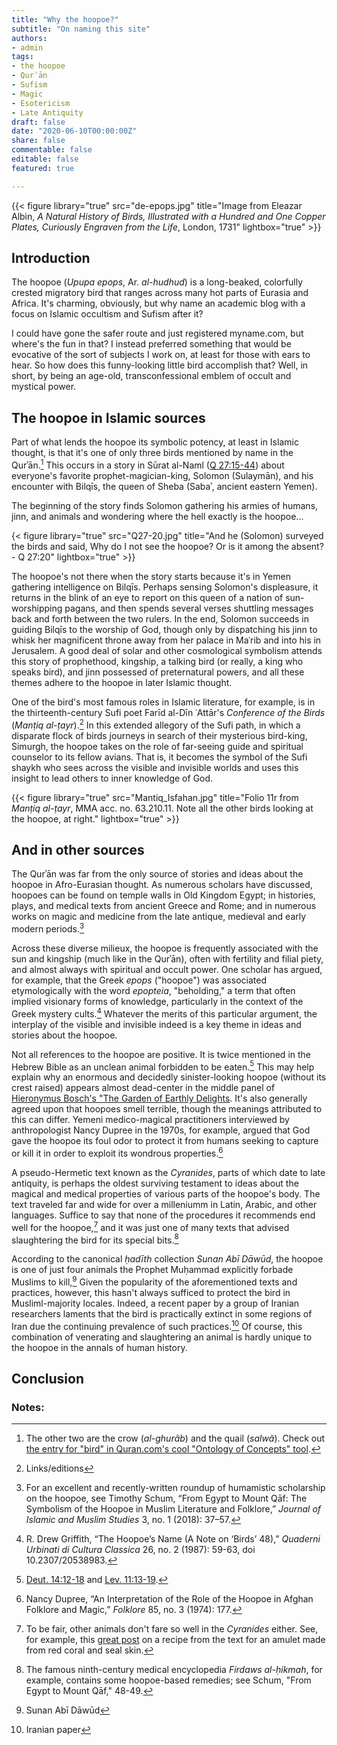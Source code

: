 ```yaml
---
title: "Why the hoopoe?"
subtitle: "On naming this site"
authors: 
- admin
tags:
- the hoopoe
- Qurʾān
- Sufism
- Magic
- Esotericism
- Late Antiquity
draft: false 
date: "2020-06-10T00:00:00Z"
share: false
commentable: false
editable: false
featured: true

---
```

{{< figure library="true" src="de-epops.jpg" title="Image from Eleazar Albin, *A Natural History of Birds, Illustrated with a Hundred and One Copper Plates, Curiously Engraven from the Life*, London, 1731" lightbox="true" >}}

## Introduction

The hoopoe (*Upupa epops*, Ar. *al-hudhud*) is a long-beaked, colorfully crested migratory bird that ranges across many hot parts of Eurasia and Africa. 
It's charming, obviously, but why name an academic blog with a focus on Islamic occultism and Sufism after it?

I could have gone the safer route and just registered myname.com, but where's the fun in that? I instead preferred something that would be evocative of the sort of subjects I work on, at least for those with ears to hear.
So how does this funny-looking little bird accomplish that? Well, in short, by being an age-old, transconfessional emblem of occult and mystical power.


## The hoopoe in Islamic sources

Part of what lends the hoopoe its symbolic potency, at least in Islamic thought, is that it's one of only three birds mentioned by name in the Qurʾān.[^1]
This occurs in a story in Sūrat al-Naml ([Q 27:15-44](https://quran.com/27/15-44)) about everyone's favorite prophet-magician-king, Solomon (Sulaymān), and his encounter with Bilqīs, the queen of Sheba (Sabaʾ, ancient eastern Yemen). 

The beginning of the story finds Solomon gathering his armies of humans, jinn, and animals and wondering where the hell exactly is the hoopoe...

{< figure library="true" src="Q27-20.jpg" title="And he (Solomon) surveyed the birds and said, Why do I not see the hoopoe? Or is it among the absent? - Q 27:20" lightbox="true" >}}

The hoopoe's not there when the story starts because it's in Yemen gathering intelligence on Bilqīs. 
Perhaps sensing Solomon's displeasure, it returns in the blink of an eye to report on this queen of a nation of sun-worshipping pagans, and then spends several verses shuttling messages back and forth between the two rulers. 
In the end, Solomon succeeds in guiding Bilqīs to the worship of God, though only by dispatching his jinn to whisk her magnificent throne away from her palace in Maʿrib and into his in Jerusalem. 
A good deal of solar and other cosmological symbolism attends this story of prophethood, kingship, a talking bird (or really, a king who speaks bird), and jinn possessed of preternatural powers, and all these themes adhere to the hoopoe in later Islamic thought. 

One of the bird's most famous roles in Islamic literature, for example, is in the thirteenth-century Sufi poet Farīd al-Dīn ʿAttār's *Conference of the Birds* (*Manṭiq al-ṭayr*).[^2]
In this extended allegory of the Sufi path, in which a disparate flock of birds journeys in search of their mysterious bird-king, Simurgh, the hoopoe takes on the role of far-seeing guide and spiritual counselor to its fellow avians.
That is, it becomes the symbol of the Sufi shaykh who sees across the visible and invisible worlds and uses this insight to lead others to inner knowledge of God.

{{< figure library="true" src="Mantiq_Isfahan.jpg" title="Folio 11r from *Manṭiq al-ṭayr*, MMA acc. no. 63.210.11. Note all the other birds looking at the hoopoe, at right." lightbox="true" >}}

## And in other sources

The Qurʾān was far from the only source of stories and ideas about the hoopoe in Afro-Eurasian thought. 
As numerous scholars have discussed, hoopoes can be found on temple walls in Old Kingdom Egypt; in histories, plays, and medical texts from ancient Greece and Rome; and in numerous works on magic and medicine from the late antique, medieval and early modern periods.[^3] 

Across these diverse milieux, the hoopoe is frequently associated with the sun and kingship (much like in the Qurʾān), often with fertility and filial piety, and almost always with spiritual and occult power.
One scholar has argued, for example, that the Greek *epops* ("hoopoe") was associated etymologically with the word *epopteia*, "beholding," a term that often implied visionary forms of knowledge, particularly in the context of the Greek mystery cults.[^4] 
Whatever the merits of this particular argument, the interplay of the visible and invisible indeed is a key theme in ideas and stories about the hoopoe.

Not all references to the hoopoe are positive.
It is twice mentioned in the Hebrew Bible as an unclean animal forbidden to be eaten.[^5] 
This may help explain why an enormous and decidedly sinister-looking hoopoe (without its crest raised) appears almost dead-center in the middle panel of [Hieronymus Bosch's "The Garden of Earthly Delights](https://commons.wikimedia.org/wiki/File:The_Garden_of_Earthly_Delights_by_Bosch_High_Resolution.jpg.").
It's also generally agreed upon that hoopoes smell terrible, though the meanings attributed to this can differ. 
Yemeni medico-magical practitioners interviewed by anthropologist Nancy Dupree in the 1970s, for example, argued that God gave the hoopoe its foul odor to protect it from humans seeking to capture or kill it in order to exploit its wondrous properties.[^6]

A pseudo-Hermetic text known as the *Cyranides*, parts of which date to late antiquity, is perhaps the oldest surviving testament to ideas about the magical and medical properties of various parts of the hoopoe's body.
The text traveled far and wide for over a milleniumm in Latin, Arabic, and other languages. 
Suffice to say that none of the procedures it recommends end well for the hoopoe,[^7] and it was just one of many texts that advised slaughtering the bird for its special bits.[^8] 

According to the canonical *ḥadīth* collection *Sunan Abī Dāwūd*, the hoopoe is one of just four animals the Prophet Muḥammad explicitly forbade Muslims to kill,[^9] 
Given the popularity of the aforementioned texts and practices, however, this hasn't always sufficed to protect the bird in Musliml-majority locales. 
Indeed, a recent paper by a group of Iranian researchers laments that the bird is practically extinct in some regions of Iran due the continuing prevalence of such practices.[^10]
Of course, this combination of venerating and slaughtering an animal is hardly unique to the hoopoe in the annals of human history.


## Conclusion



### Notes:
[^1]: The other two are the crow (*al-ghurãb*) and the quail (*salwã*). Check out [the entry for "bird" in Quran.com's cool "Ontology of Concepts" tool](http://corpus.quran.com/concept.jsp?id=bird).
[^2]: Links/editions
[^3]: For an excellent and recently-written roundup of humamistic scholarship on the hoopoe, see Timothy Schum, “From Egypt to Mount Qāf: The Symbolism of the Hoopoe in Muslim Literature and Folklore,” *Journal of Islamic and Muslim Studies* 3, no. 1 (2018): 37–57.
[^4]: R. Drew Griffith, “The Hoopoe’s Name (A Note on ‘Birds’ 48),” *Quaderni Urbinati di Cultura Classica* 26, no. 2 (1987): 59-63, doi 10.2307/20538983.
[^5]: [Deut. 14:12-18](https://www.sefaria.org/Deuteronomy.14.12-18?lang=bi&aliyot=0) and [Lev. 11:13-19](https://www.sefaria.org/Leviticus.11.13-19?lang=bi&aliyot=0).
[^6]: Nancy Dupree, “An Interpretation of the Role of the Hoopoe in Afghan Folklore and Magic,” *Folklore* 85, no. 3 (1974): 177.
[^7]: To be fair, other animals don't fare so well in the *Cyranides* either. See, for example, this [great post](https://recipes.hypotheses.org/tag/cyranides) on a recipe from the text for an amulet made from red coral and seal skin.
[^8]: The famous ninth-century medical encyclopedia *Firdaws al-ḥikmah*, for example, contains some hoopoe-based remedies; see Schum, "From Egypt to Mount Qāf," 48-49.
[^9]: Sunan Abī Dāwūd
[^10]: Iranian paper
